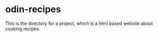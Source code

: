 # odin-recipes
This is the directory for a project, which is a html based website about cooking recipes.